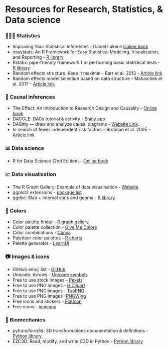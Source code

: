 # Resources for Research, Statistics, & Data science
 
### 🧑‍🤝‍🧑 Statistics
* Improving Your Statistical Inferences - Daniel Lakens [Online book](https://lakens.github.io/statistical_inferences/)
* easystats: An R Framework for Easy Statistical Modeling, Visualization, and Reporting - [R library](https://easystats.github.io/easystats/)
* Rstatix: pipe-friendly framework f or performing basic statistical tests - [R library](https://rpkgs.datanovia.com/rstatix/)
* Random effects structure: Keep it maximal - Barr et al. 2013 - [Article link](https://doi.org/10.1016/j.jml.2012.11.001)
* Random effects model selection based on data structure - Matuschek et al. 2017 - [Article link](https://doi.org/10.1016/j.jml.2017.01.001)

### :twisted_rightwards_arrows: Causal inferences
* The Effect: An Introduction to Research Design and Causality - [Online book](https://www.theeffectbook.net/index.html)
* DAGGLE: DAGs tutorial & activity - [Shiny app](https://cbdrh.shinyapps.io/daggle)
* DAGitty — draw and analyze causal diagrams - [Website Link](https://www.dagitty.net/).
* In search of fewer independent risk factors - Brotman et al. 2005 - [Article link](https://doi.org/10.1001/archinte.165.2.138)

### 📊 Data science
* R for Data Science (2nd Edition) - [Online book](https://r4ds.hadley.nz/)
  
### :chart_with_upwards_trend: Data visualisation
* The R Graph Gallery: Example of data visualisation - [Website](https://r-graph-gallery.com/index.html)
* ggplot2 extensions - [package list](https://exts.ggplot2.tidyverse.org/gallery/)
* ggdist: Slab + interval stats and geoms - [R library](https://cran.r-project.org/web/packages/ggdist/vignettes/slabinterval.html)

### 🎨 Colors
* Color palette finder - [R graph gallery](https://r-graph-gallery.com/color-palette-finder)
* Color palette collection - [Give Me Colors](https://observablehq.com/@makio135/give-me-colors)
* Color combinations - [Canva]([https://observablehq.com/@makio135/give-me-colors](https://www.canva.com/learn/100-color-combinations/))
* Paletteer color palettes - [R charts](https://r-charts.com/color-palettes/)
* Palette generator - [LearnUI](https://www.learnui.design/tools/data-color-picker.html)

### 📷 Images & icons
* GitHub emoji list - [GitHub](https://gist.github.com/rxaviers/7360908)
* Unicode: Arrows - [Unicode symbols](http://xahlee.info/comp/unicode_arrows.html)
* Free to use stock images - [Pexels](https://www.pexels.com/)
* Free to use PNG images - [HiClipart](https://www.hiclipart.com/)
* Free to use PNG images - [TopPNG](https://toppng.com/)
* Free to use PNG images -[PNGWing](https://www.pngwing.com/)
* Free icons and stickers - [FlatIcon](https://www.flaticon.com/)
* Free icons - [ionicons](https://ionic.io/ionicons/)

### 🦴 Biomechanics
* pytransform3d: 3D transformations documentation & definitions - [Python library](https://dfki-ric.github.io/pytransform3d/)
* EZC3D: Read, modify, and write C3D in Python - [Python library](https://github.com/pyomeca/ezc3d)

